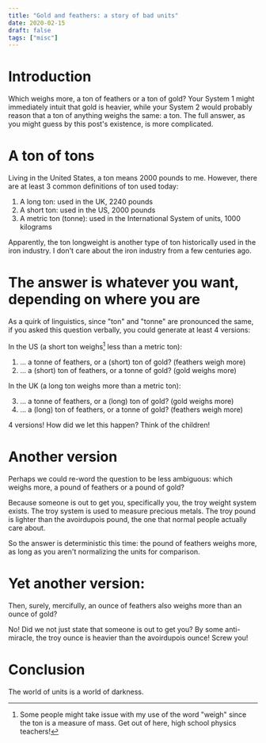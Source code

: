 ```yaml
---
title: "Gold and feathers: a story of bad units"
date: 2020-02-15
draft: false
tags: ["misc"]
---
```

# Introduction
Which weighs more, a ton of feathers or a ton of gold? Your System 1 might immediately intuit that gold is heavier, while your System 2 would probably reason that a ton of anything weighs the same: a ton. The full answer, as you might guess by this post's existence, is more complicated.
# A ton of tons
Living in the United States, a ton means 2000 pounds to me. However, there are at least 3 common definitions of ton used today:
1. A long ton: used in the UK, 2240 pounds
2. A short ton: used in the US, 2000 pounds
3. A metric ton (tonne): used in the International System of units, 1000 kilograms

Apparently, the ton longweight is another type of ton historically used in the iron industry. I don't care about the iron industry from a few centuries ago.
# The answer is whatever you want, depending on where you are
As a quirk of linguistics, since "ton" and "tonne" are pronounced the same, if you asked this question verbally, you could generate at least 4 versions:

In the US (a short ton weighs[^1] less than a metric ton):

1. ... a tonne of feathers, or a (short) ton of gold? (feathers weigh more)
2. ... a (short) ton of feathers, or a tonne of gold? (gold weighs more)

In the UK (a long ton weighs more than a metric ton):

3. ... a tonne of feathers, or a (long) ton of gold? (gold weighs more)
4. ... a (long) ton of feathers, or a tonne of gold? (feathers weigh more)
[^1]: Some people might take issue with my use of the word "weigh" since the ton is a measure of mass. Get out of here, high school physics teachers!

4 versions! How did we let this happen? Think of the children!
# Another version
Perhaps we could re-word the question to be less ambiguous: which weighs more, a pound of feathers or a pound of gold?

Because someone is out to get you, specifically you, the troy weight system exists. The troy system is used to measure precious metals. The troy pound is lighter than the avoirdupois pound, the one that normal people actually care about.

So the answer is deterministic this time: the pound of feathers weighs more, as long as you aren't normalizing the units for comparison.
# Yet another version:
Then, surely, mercifully, an ounce of feathers also weighs more than an ounce of gold?

No! Did we not just state that someone is out to get you? By some anti-miracle, the troy ounce is heavier than the avoirdupois ounce! Screw you!
# Conclusion
The world of units is a world of darkness. 
